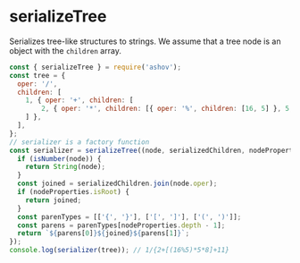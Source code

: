 # serializeTree

Serializes tree-like structures to strings. We assume that a tree node is an object with the `children` array.

```javascript
const { serializeTree } = require('ashov');
const tree = {
  oper: '/',
  children: [
    1, { oper: '+', children: [
        2, { oper: '*', children: [{ oper: '%', children: [16, 5] }, 5, 8] }, 11
    ] },
  ],
};
// serializer is a factory function
const serializer = serializeTree((node, serializedChildren, nodeProperties) => {
  if (isNumber(node)) {
    return String(node);
  }
  const joined = serializedChildren.join(node.oper);
  if (nodeProperties.isRoot) {
    return joined;
  }
  const parenTypes = [['{', '}'], ['[', ']'], ['(', ')']];
  const parens = parenTypes[nodeProperties.depth - 1];
  return `${parens[0]}${joined}${parens[1]}`;
});
console.log(serializer(tree)); // 1/{2+[(16%5)*5*8]+11}
```
